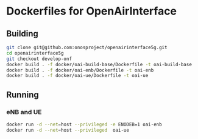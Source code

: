 # Dockerfiles for OpenAirInterface

## Building
```sh
git clone git@github.com:onosproject/openairinterface5g.git
cd openairinterface5g
git checkout develop-onf
docker build . -f docker/oai-build-base/Dockerfile -t oai-build-base
docker build . -f docker/oai-enb/Dockerfile -t oai-enb
docker build . -f docker/oai-ue/Dockerfile -t oai-ue
```

## Running
### eNB and UE
```sh
docker run -d --net=host --privileged -e ENODEB=1 oai-enb
docker run -d --net=host --privileged  oai-ue
```
